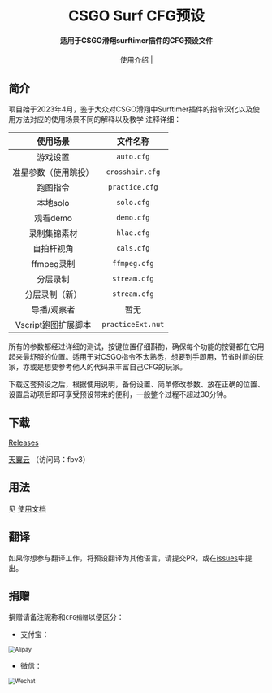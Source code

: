 <h1 align="center">CSGO Surf CFG预设</h1> 
 <h4 align="center">适用于CSGO滑翔surftimer插件的CFG预设文件</h3> 
  
 <p align="center"> 
   使用介绍 | 
 </p> 
  
 <div align="center"> 
  
 </div> 
  
 ## 简介 
  
   项目始于2023年4月，鉴于大众对CSGO滑翔中Surftimer插件的指令汉化以及使用方法对应的使用场景不同的解释以及教学 注释详细： 
  
 | 使用场景          | 文件名称              | 
 |:-------------:|:-----------------:| 
 | 游戏设置          | `auto.cfg`        | 
 | 准星参数（使用跳投）    | `crosshair.cfg`   | 
 | 跑图指令          | `practice.cfg`    | 
 | 本地solo        | `solo.cfg`        | 
 | 观看demo        | `demo.cfg`        | 
 | 录制集锦素材        | `hlae.cfg`        | 
 | 自拍杆视角         | `cals.cfg`        | 
 | ffmpeg录制      | `ffmpeg.cfg`      | 
 | 分层录制          | `stream.cfg`      | 
 | 分层录制（新）          | `stream.cfg`      | 
 | 导播/观察者        | 暂无                | 
 | Vscript跑图扩展脚本 | `practiceExt.nut` | 
  
 所有的参数都经过详细的测试，按键位置仔细斟酌，确保每个功能的按键都在它用起来最舒服的位置。适用于对CSGO指令不太熟悉，想要到手即用，节省时间的玩家，亦或是想要参考他人的代码来丰富自己CFG的玩家。 
  
 下载这套预设之后，根据使用说明，备份设置、简单修改参数、放在正确的位置、设置启动项后即可享受预设带来的便利，一般整个过程不超过30分钟。 
  
 ## 下载 
  
 [Releases](https://github.com/Purple-CSGO/CSGO-Config-Presets/releases) 
  
 [天翼云](https://cloud.189.cn/t/ZfM3Y3FZR7v2) （访问码：fbv3） 
  
 ## 用法 
  
 见 [使用文档](https://config.upup.cool/) 
  
 ## 翻译 
  
 如果你想参与翻译工作，将预设翻译为其他语言，请提交PR，或在[issues](https://github.com/Purple-CSGO/CSGO-Config-Presets/issues)中提出。 
  
 ## 捐赠 
  
 捐赠请备注昵称和`CFG捐赠`以便区分： 
  
 - 支付宝： 
  
 <img src="./img/支付宝.png" alt="Alipay" style="zoom: 80%;" /> 
  
 - 微信： 
  
 <img src="./img/微信.png" alt="Wechat" style="zoom:80%;" />
